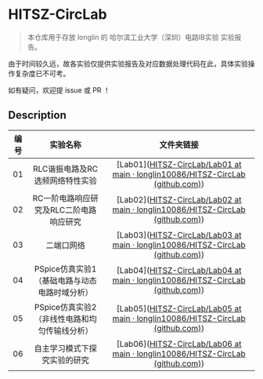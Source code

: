 # HITSZ-CircLab

> 本仓库用于存放 longlin 的 哈尔滨工业大学（深圳）电路IB实验 实验报告。

由于时间较久远，故各实验仅提供实验报告及对应数据处理代码在此，具体实验操作复杂度已不可考。

如有疑问，欢迎提 issue 或 PR ！

## Description

| 编号 | 实验名称 | 文件夹链接 |
| :-------: | :----------: | :-------: |
| 01 | RLC谐振电路及RC选频网络特性实验 | [Lab01]([HITSZ-CircLab/Lab01 at main · longlin10086/HITSZ-CircLab (github.com)](https://github.com/longlin10086/HITSZ-CircLab/tree/main/Lab01)) |
| 02 | RC一阶电路响应研究及RLC二阶电路响应研究 | [Lab02]([HITSZ-CircLab/Lab02 at main · longlin10086/HITSZ-CircLab (github.com)](https://github.com/longlin10086/HITSZ-CircLab/tree/main/Lab02)) |
| 03 | 二端口网络 | [Lab03]([HITSZ-CircLab/Lab03 at main · longlin10086/HITSZ-CircLab (github.com)](https://github.com/longlin10086/HITSZ-CircLab/tree/main/Lab03)) |
| 04 | PSpice仿真实验1（基础电路与动态电路时域分析） | [Lab04]([HITSZ-CircLab/Lab04 at main · longlin10086/HITSZ-CircLab (github.com)](https://github.com/longlin10086/HITSZ-CircLab/tree/main/Lab04)) |
| 05 | PSpice仿真实验2（非线性电路和均匀传输线分析） | [Lab05]([HITSZ-CircLab/Lab05 at main · longlin10086/HITSZ-CircLab (github.com)](https://github.com/longlin10086/HITSZ-CircLab/tree/main/Lab05)) |
| 06 | 自主学习模式下探究实验的研究 | [Lab06]([HITSZ-CircLab/Lab06 at main · longlin10086/HITSZ-CircLab (github.com)](https://github.com/longlin10086/HITSZ-CircLab/tree/main/Lab06)) |


